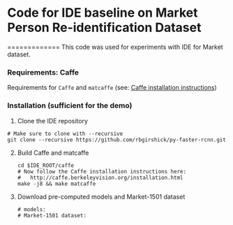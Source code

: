 # Code for IDE baseline on Market Person Re-identification Dataset
=============
This code was used for experiments with IDE for Market dataset.

### Requirements: Caffe

Requirements for `Caffe` and `matcaffe` (see: [Caffe installation instructions](http://caffe.berkeleyvision.org/installation.html))

### Installation (sufficient for the demo)

1. Clone the IDE repository
  ```Shell
  # Make sure to clone with --recursive
  git clone --recursive https://github.com/rbgirshick/py-faster-rcnn.git
  ```

2. Build Caffe and matcaffe
    ```Shell
    cd $IDE_ROOT/caffe
    # Now follow the Caffe installation instructions here:
    #   http://caffe.berkeleyvision.org/installation.html
    make -j8 && make matcaffe
    ```
3. Download pre-computed models and Market-1501 dataset
   ```Shell
   # models:
   # Market-1501 dataset:
   ```
   
